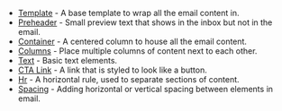 * [Template](email-code/template) - A base template to wrap all the email content in.
* [Preheader](email-code/preheader) - Small preview text that shows in the inbox but not in the email.
* [Container](email-code/container) - A centered column to house all the email content.
* [Columns](email-code/columns) - Place multiple columns of content next to each other.
* [Text](email-code/text) - Basic text elements.
* [CTA Link](email-code/link-button) - A link that is styled to look like a button.
* [Hr](email-code/hr) - A horizontal rule, used to separate sections of content.
* [Spacing](email-code/spacing) - Adding horizontal or vertical spacing between elements in email.
